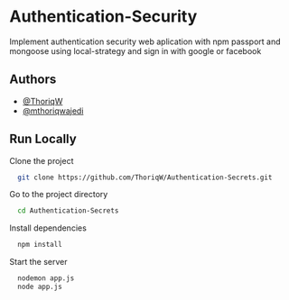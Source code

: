 
# Authentication-Security

Implement authentication security web aplication with npm passport
and mongoose using local-strategy and sign in with google or facebook 




## Authors

- [@ThoriqW](https://www.github.com/ThoriqW)
- [@mthoriqwajedi](https://www.instagram.com/mthoriqwajedi/)


## Run Locally

Clone the project

```bash
  git clone https://github.com/ThoriqW/Authentication-Secrets.git
```

Go to the project directory

```bash
  cd Authentication-Secrets
```

Install dependencies

```bash
  npm install
```

Start the server

```bash
  nodemon app.js
  node app.js
```

